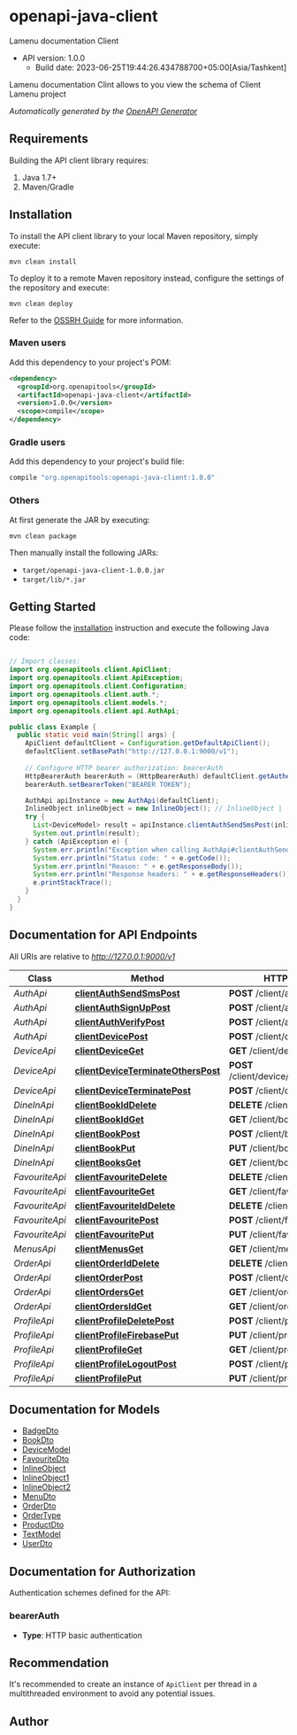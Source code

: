 # openapi-java-client

Lamenu documentation Client
- API version: 1.0.0
  - Build date: 2023-06-25T19:44:26.434788700+05:00[Asia/Tashkent]

Lamenu documentation Clint allows to you view the schema of Client Lamenu project


*Automatically generated by the [OpenAPI Generator](https://openapi-generator.tech)*


## Requirements

Building the API client library requires:
1. Java 1.7+
2. Maven/Gradle

## Installation

To install the API client library to your local Maven repository, simply execute:

```shell
mvn clean install
```

To deploy it to a remote Maven repository instead, configure the settings of the repository and execute:

```shell
mvn clean deploy
```

Refer to the [OSSRH Guide](http://central.sonatype.org/pages/ossrh-guide.html) for more information.

### Maven users

Add this dependency to your project's POM:

```xml
<dependency>
  <groupId>org.openapitools</groupId>
  <artifactId>openapi-java-client</artifactId>
  <version>1.0.0</version>
  <scope>compile</scope>
</dependency>
```

### Gradle users

Add this dependency to your project's build file:

```groovy
compile "org.openapitools:openapi-java-client:1.0.0"
```

### Others

At first generate the JAR by executing:

```shell
mvn clean package
```

Then manually install the following JARs:

* `target/openapi-java-client-1.0.0.jar`
* `target/lib/*.jar`

## Getting Started

Please follow the [installation](#installation) instruction and execute the following Java code:

```java

// Import classes:
import org.openapitools.client.ApiClient;
import org.openapitools.client.ApiException;
import org.openapitools.client.Configuration;
import org.openapitools.client.auth.*;
import org.openapitools.client.models.*;
import org.openapitools.client.api.AuthApi;

public class Example {
  public static void main(String[] args) {
    ApiClient defaultClient = Configuration.getDefaultApiClient();
    defaultClient.setBasePath("http://127.0.0.1:9000/v1");
    
    // Configure HTTP bearer authorization: bearerAuth
    HttpBearerAuth bearerAuth = (HttpBearerAuth) defaultClient.getAuthentication("bearerAuth");
    bearerAuth.setBearerToken("BEARER TOKEN");

    AuthApi apiInstance = new AuthApi(defaultClient);
    InlineObject inlineObject = new InlineObject(); // InlineObject | 
    try {
      List<DeviceModel> result = apiInstance.clientAuthSendSmsPost(inlineObject);
      System.out.println(result);
    } catch (ApiException e) {
      System.err.println("Exception when calling AuthApi#clientAuthSendSmsPost");
      System.err.println("Status code: " + e.getCode());
      System.err.println("Reason: " + e.getResponseBody());
      System.err.println("Response headers: " + e.getResponseHeaders());
      e.printStackTrace();
    }
  }
}

```

## Documentation for API Endpoints

All URIs are relative to *http://127.0.0.1:9000/v1*

Class | Method | HTTP request | Description
------------ | ------------- | ------------- | -------------
*AuthApi* | [**clientAuthSendSmsPost**](docs/AuthApi.md#clientAuthSendSmsPost) | **POST** /client/auth/send-sms | 
*AuthApi* | [**clientAuthSignUpPost**](docs/AuthApi.md#clientAuthSignUpPost) | **POST** /client/auth/sign-up | 
*AuthApi* | [**clientAuthVerifyPost**](docs/AuthApi.md#clientAuthVerifyPost) | **POST** /client/auth/verify | 
*AuthApi* | [**clientDevicePost**](docs/AuthApi.md#clientDevicePost) | **POST** /client/device | 
*DeviceApi* | [**clientDeviceGet**](docs/DeviceApi.md#clientDeviceGet) | **GET** /client/device | 
*DeviceApi* | [**clientDeviceTerminateOthersPost**](docs/DeviceApi.md#clientDeviceTerminateOthersPost) | **POST** /client/device/terminate/others | 
*DeviceApi* | [**clientDeviceTerminatePost**](docs/DeviceApi.md#clientDeviceTerminatePost) | **POST** /client/device/terminate | 
*DineInApi* | [**clientBookIdDelete**](docs/DineInApi.md#clientBookIdDelete) | **DELETE** /client/book/{id} | 
*DineInApi* | [**clientBookIdGet**](docs/DineInApi.md#clientBookIdGet) | **GET** /client/book/{id} | 
*DineInApi* | [**clientBookPost**](docs/DineInApi.md#clientBookPost) | **POST** /client/book | 
*DineInApi* | [**clientBookPut**](docs/DineInApi.md#clientBookPut) | **PUT** /client/book | 
*DineInApi* | [**clientBooksGet**](docs/DineInApi.md#clientBooksGet) | **GET** /client/books | 
*FavouriteApi* | [**clientFavouriteDelete**](docs/FavouriteApi.md#clientFavouriteDelete) | **DELETE** /client/favourite | 
*FavouriteApi* | [**clientFavouriteGet**](docs/FavouriteApi.md#clientFavouriteGet) | **GET** /client/favourite | 
*FavouriteApi* | [**clientFavouriteIdDelete**](docs/FavouriteApi.md#clientFavouriteIdDelete) | **DELETE** /client/favourite/{id} | 
*FavouriteApi* | [**clientFavouritePost**](docs/FavouriteApi.md#clientFavouritePost) | **POST** /client/favourite | 
*FavouriteApi* | [**clientFavouritePut**](docs/FavouriteApi.md#clientFavouritePut) | **PUT** /client/favourite | 
*MenusApi* | [**clientMenusGet**](docs/MenusApi.md#clientMenusGet) | **GET** /client/menus | 
*OrderApi* | [**clientOrderIdDelete**](docs/OrderApi.md#clientOrderIdDelete) | **DELETE** /client/order/{id} | 
*OrderApi* | [**clientOrderPost**](docs/OrderApi.md#clientOrderPost) | **POST** /client/order | 
*OrderApi* | [**clientOrdersGet**](docs/OrderApi.md#clientOrdersGet) | **GET** /client/orders | 
*OrderApi* | [**clientOrdersIdGet**](docs/OrderApi.md#clientOrdersIdGet) | **GET** /client/orders/{id} | 
*ProfileApi* | [**clientProfileDeletePost**](docs/ProfileApi.md#clientProfileDeletePost) | **POST** /client/profile/delete | 
*ProfileApi* | [**clientProfileFirebasePut**](docs/ProfileApi.md#clientProfileFirebasePut) | **PUT** /client/profile/firebase | 
*ProfileApi* | [**clientProfileGet**](docs/ProfileApi.md#clientProfileGet) | **GET** /client/profile | 
*ProfileApi* | [**clientProfileLogoutPost**](docs/ProfileApi.md#clientProfileLogoutPost) | **POST** /client/profile/logout | 
*ProfileApi* | [**clientProfilePut**](docs/ProfileApi.md#clientProfilePut) | **PUT** /client/profile | 


## Documentation for Models

 - [BadgeDto](docs/BadgeDto.md)
 - [BookDto](docs/BookDto.md)
 - [DeviceModel](docs/DeviceModel.md)
 - [FavouriteDto](docs/FavouriteDto.md)
 - [InlineObject](docs/InlineObject.md)
 - [InlineObject1](docs/InlineObject1.md)
 - [InlineObject2](docs/InlineObject2.md)
 - [MenuDto](docs/MenuDto.md)
 - [OrderDto](docs/OrderDto.md)
 - [OrderType](docs/OrderType.md)
 - [ProductDto](docs/ProductDto.md)
 - [TextModel](docs/TextModel.md)
 - [UserDto](docs/UserDto.md)


## Documentation for Authorization

Authentication schemes defined for the API:
### bearerAuth

- **Type**: HTTP basic authentication


## Recommendation

It's recommended to create an instance of `ApiClient` per thread in a multithreaded environment to avoid any potential issues.

## Author



